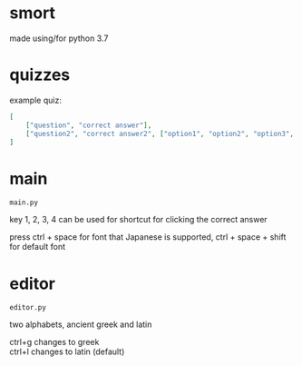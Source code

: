 # smort

made using/for python 3.7

# quizzes
example quiz:
```json
[
    ["question", "correct answer"],
    ["question2", "correct answer2", ["option1", "option2", "option3", "option4"]]
]
```

# main
`main.py`

key 1, 2, 3, 4 can be used for shortcut for clicking the correct answer

press ctrl + space for font that Japanese is supported, ctrl + space + shift for default font

# editor
`editor.py`

two alphabets, ancient greek and latin

ctrl+g changes to greek\
ctrl+l changes to latin (default)
